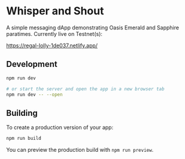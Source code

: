 
# Whisper and Shout

A simple messaging dApp demonstrating Oasis Emerald and Sapphire paratimes.  Currently live on Testnet(s):

https://regal-lolly-1de037.netlify.app/

## Development

```bash
npm run dev

# or start the server and open the app in a new browser tab
npm run dev -- --open
```

## Building 

To create a production version of your app:

```bash
npm run build
```

You can preview the production build with `npm run preview`.
